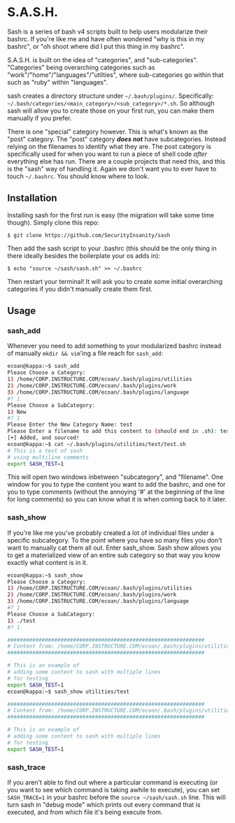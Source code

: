 # S.A.S.H. #

Sash is a series of bash v4 scripts built to help users modularize their bashrc.
If you're like me and have often wondered "why is this in my bashrc", or "oh shoot
where did I put this thing in my bashrc".

S.A.S.H. is built on the idea of "categories", and "sub-categories". "Categories"
being overarching categories such as "work"/"home"/"languages"/"utilties", where
sub-categories go within that such as "ruby" within "languages".

sash creates a directory structure under `~/.bash/plugins/`. Specifically:
`~/.bash/categories/<main_category>/<sub_category>/*.sh`. So although
sash will allow you to create those on your first run, you can make them
manually if you prefer.

There is one "special" category however. This is what's known as the "post" category.
The "post" category ***does not*** have subcategories. Instead relying on the filenames
to identify what they are. The post category is specifically used for when you want to run
a piece of shell code _after_ everything else has run. There are a couple projects that need
this, and this is the "sash" way of handling it. Again we don't want you to ever have to touch
`~/.bashrc`. You should know where to look.

## Installation ##

Installing sash for the first run is easy (the migration will take some time though).
Simply clone this repo:

```
$ git clone https://github.com/SecurityInsanity/sash
```

Then add the sash script to your .bashrc (this should be the only thing in there
ideally besides the boilerplate your os adds in):

```
$ echo "source ~/sash/sash.sh" >> ~/.bashrc
```

Then restart your terminal! It will ask you to create some initial overarching
categories if you didn't manually create them first.

## Usage ##

### sash_add ###

Whenever you need to add something to your modularized bashrc instead of manually
`mkdir && vim`'ing a file reach for `sash_add`:

```bash
ecoan@kappa:~$ sash_add
Please Choose a Category:
1) /home/CORP.INSTRUCTURE.COM/ecoan/.bash/plugins/utilities
2) /home/CORP.INSTRUCTURE.COM/ecoan/.bash/plugins/work
3) /home/CORP.INSTRUCTURE.COM/ecoan/.bash/plugins/language
#? 1
Please Choose a SubCategory:
1) New
#? 1
Please Enter the New Category Name: test
Please Enter a filename to add this content to (should end in .sh): test.sh
[+] Added, and sourced!
ecoan@kappa:~$ cat ~/.bash/plugins/utilities/test/test.sh
# This is a test of sash
# using multiline comments
export SASH_TEST=1
```

This will open two windows inbetween "subcategory", and "filename". One window for you
to type the content you want to add the bashrc, and one for you to type comments
(without the annoying '#' at the beginning of the line for long comments) so you can
know what it is when coming back to it later.

### sash_show ###

If you're like me you've probably created a lot of individual files under a specific subcategory.
To the point where you have so many files you don't want to manually cat them all out. Enter sash_show.
Sash show allows you to get a materialized view of an entire sub category so that way you know exactly what
content is in it.

```bash
ecoan@kappa:~$ sash_show
Please Choose a Category:
1) /home/CORP.INSTRUCTURE.COM/ecoan/.bash/plugins/utilities
2) /home/CORP.INSTRUCTURE.COM/ecoan/.bash/plugins/work
3) /home/CORP.INSTRUCTURE.COM/ecoan/.bash/plugins/language
#? 1
Please Choose a SubCategory:
1) ./test
#? 1

###############################################################
# Content from: /home/CORP.INSTRUCTURE.COM/ecoan/.bash/plugins/utilities/test/test.sh
###############################################################

# This is an example of
# adding some content to sash with multiple lines
# for testing
export SASH_TEST=1
ecoan@kappa:~$ sash_show utilities/test

###############################################################
# Content from: /home/CORP.INSTRUCTURE.COM/ecoan/.bash/plugins/utilities/test//test.sh
###############################################################

# This is an example of
# adding some content to sash with multiple lines
# for testing
export SASH_TEST=1
```


### sash_trace ###

If you aren't able to find out where a particular command is executing (or you want to see which
command is taking awhile to execute), you can set `SASH_TRACE=1` in your bashrc before the `source ~/sash/sash.sh`
line. This will turn sash in "debug mode" which prints out every command that is executed, and from which file it's
being execute from.

